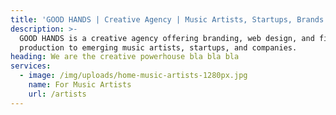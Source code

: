 ```yaml
---
title: 'GOOD HANDS | Creative Agency | Music Artists, Startups, Brands'
description: >-
  GOOD HANDS is a creative agency offering branding, web design, and film
  production to emerging music artists, startups, and companies.
heading: We are the creative powerhouse bla bla bla
services:
  - image: /img/uploads/home-music-artists-1280px.jpg
    name: For Music Artists
    url: /artists
---
```


